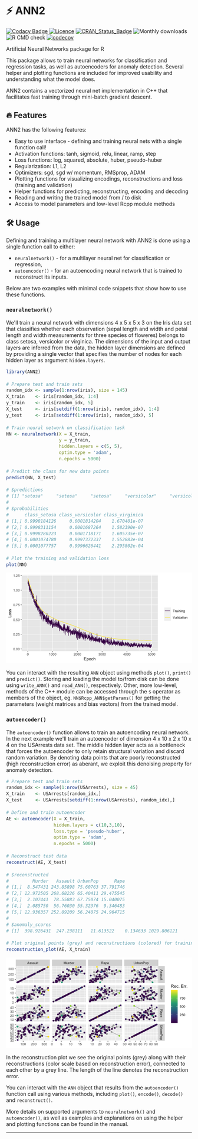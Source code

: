 # :zap: ANN2

[![Codacy Badge](https://api.codacy.com/project/badge/Grade/8aff5bb4c6cc44e1b0a8e3dc4c6d9be0)](https://app.codacy.com/gh/bflammers/ANN2?utm_source=github.com&utm_medium=referral&utm_content=bflammers/ANN2&utm_campaign=Badge_Grade)
[![Licence](https://img.shields.io/badge/licence-GPL--3-blue.svg)](https://www.gnu.org/licenses/gpl-3.0.en.html)
[![CRAN_Status_Badge](http://www.r-pkg.org/badges/version/ANN2)](https://cran.r-project.org/package=ANN2)
![Monthly downloads](https://cranlogs.r-pkg.org/badges/ANN2)
![R CMD check](https://github.com/bflammers/ANN2/workflows/R-CMD-check/badge.svg)
[![codecov](https://codecov.io/gh/bflammers/ANN2/branch/dev/graph/badge.svg)](https://codecov.io/gh/bflammers/ANN2)

Artificial Neural Networks package for R

This package allows to train neural networks for classification and regression tasks, as well as autoencoders for anomaly detection. Several helper and plotting functions are included for improved usability and understanding what the model does.

ANN2 contains a vectorized neural net implementation in C++ that facilitates fast training through mini-batch gradient descent.

## :fire: Features

ANN2 has the following features:

-   Easy to use interface - defining and training neural nets with a single function call!
-   Activation functions: tanh, sigmoid, relu, linear, ramp, step
-   Loss functions: log, squared, absolute, huber, pseudo-huber
-   Regularization: L1, L2
-   Optimizers: sgd, sgd w/ momentum, RMSprop, ADAM
-   Plotting functions for visualizing encodings, reconstructions and loss (training and validation)
-   Helper functions for predicting, reconstructing, encoding and decoding
-   Reading and writing the trained model from / to disk
-   Access to model parameters and low-level Rcpp module methods

## :hammer_and_wrench: Usage

Defining and training a multilayer neural network with ANN2 is done using a single function call to either:

-   `neuralnetwork()` - for a multilayer neural net for classification or regression,
-   `autoencoder()` - for an autoencoding neural network that is trained to reconstruct its inputs.

Below are two examples with minimal code snippets that show how to use these functions.

### `neuralnetwork()`

We'll train a neural network with dimensions 4 x 5 x 5 x 3 on the Iris data set that classifies whether each observation (sepal length and width and petal length and width measurements for three species of floweres) belongs to class setosa, versicolor or virginica. The dimensions of the input and output layers are inferred from the data, the hidden layer dimensions are defined by providing a single vector that specifies the number of nodes for each hidden layer as argument `hidden.layers`.

```r
library(ANN2)

# Prepare test and train sets
random_idx <- sample(1:nrow(iris), size = 145)
X_train    <- iris[random_idx, 1:4]
y_train    <- iris[random_idx, 5]
X_test     <- iris[setdiff(1:nrow(iris), random_idx), 1:4]
y_test     <- iris[setdiff(1:nrow(iris), random_idx), 5]

# Train neural network on classification task
NN <- neuralnetwork(X = X_train,
                    y = y_train,
                    hidden.layers = c(5, 5),
                    optim.type = 'adam',
                    n.epochs = 5000)

# Predict the class for new data points
predict(NN, X_test)

# $predictions
# [1] "setosa"     "setosa"     "setosa"     "versicolor"     "versicolor"
#
# $probabilities
#      class_setosa class_versicolor class_virginica
# [1,] 0.9998184126     0.0001814204    1.670401e-07
# [2,] 0.9998311154     0.0001687264    1.582390e-07
# [3,] 0.9998280223     0.0001718171    1.605735e-07
# [4,] 0.0001074780     0.9997372337    1.552883e-04
# [5,] 0.0001077757     0.9996626441    2.295802e-04

# Plot the training and validation loss
plot(NN)
```

![](man/images/nn_loss.png)

You can interact with the resulting `ANN` object using methods `plot()`, `print()` and `predict()`. Storing and loading the model to/from disk can be done using `write_ANN()` and `read_ANN()`, respectively. Other, more low-level, methods of the C++ module can be accessed through the `$` operator as members of the object, eg. `NN$Rcpp_ANN$getParams()` for getting the parameters (weight matrices and bias vectors) from the trained model.

### `autoencoder()`

The `autoencoder()` function allows to train an autoencoding neural network. In the next example we'll train an autoencoder of dimension 4 x 10 x 2 x 10 x 4 on the USArrests data set. The middle hidden layer acts as a bottleneck that forces the autoencoder to only retain structural variation and discard random variation. By denoting data points that are poorly reconstructed (high reconstruction error) as aberant, we exploit this denoising property for anomaly detection.

```r
# Prepare test and train sets
random_idx <- sample(1:nrow(USArrests), size = 45)
X_train    <- USArrests[random_idx,]
X_test     <- USArrests[setdiff(1:nrow(USArrests), random_idx),]

# Define and train autoencoder
AE <- autoencoder(X = X_train,
                  hidden.layers = c(10,3,10),
                  loss.type = 'pseudo-huber',
                  optim.type = 'adam',
                  n.epochs = 5000)

# Reconstruct test data
reconstruct(AE, X_test)

# $reconstructed
#         Murder   Assault UrbanPop      Rape
# [1,]  8.547431 243.85898 75.60763 37.791746
# [2,] 12.972505 268.68226 65.40411 29.475545
# [3,]  2.107441  78.55883 67.75074 15.040075
# [4,]  2.085750  56.76030 55.32376  9.346483
# [5,] 12.936357 252.09209 56.24075 24.964715
#
# $anomaly_scores
# [1]  398.926431  247.238111   11.613522    0.134633 1029.806121

# Plot original points (grey) and reconstructions (colored) for training data
reconstruction_plot(AE, X_train)
```

![](man/images/ae_reconstruction_plot.png)

In the reconstruction plot we see the original points (grey) along with their reconstructions (color scale based on reconstruction error), connected to each other by a grey line. The length of the line denotes the reconstruction error.

You can interact with the `ANN` object that results from the `autoencoder()` function call using various methods, including `plot()`, `encode()`, `decode()` and `reconstruct()`.

More details on supported arguments to `neuralnetwork()` and `autoencoder()`, as well as examples and explanations on using the helper and plotting functions can be found in the manual.

---

